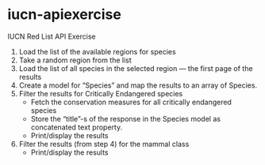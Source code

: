 # iucn-apiexercise
IUCN Red List API Exercise

1. Load the list of the available regions for species
2. Take a random region from the list
3. Load the list of all species in the selected region — the first page of the results
4. Create a model for “Species” and map the results to an array of Species.
5. Filter the results for Critically Endangered species
   - Fetch the conservation measures for all critically endangered species  
   - Store the “title”-s of the response in the Species model as concatenated text property.
   - Print/display the results
6. Filter the results (from step 4) for the mammal class
   - Print/display the results
